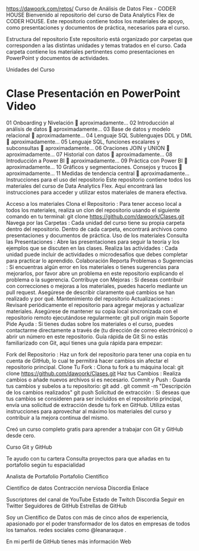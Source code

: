 https://dawoork.com/retos/
Curso de Análisis de Datos Flex - CODER HOUSE
Bienvenido al repositorio del curso de Data Analytics Flex de CODER HOUSE. Este repositorio contiene todos los materiales de apoyo, como presentaciones y documentos de práctica, necesarios para el curso.

Estructura del repositorio
Este repositorio está organizado por carpetas que corresponden a las distintas unidades y temas tratados en el curso. Cada carpeta contiene los materiales pertinentes como presentaciones en PowerPoint y documentos de actividades.

Unidades del Curso
#	Clase	Presentación en PowerPoint	Video
01	Onboarding y Nivelación	📝	aproximadamente...
02	Introducción al análisis de datos	📝	aproximadamente...
03	Base de datos y modelo relacional	📝	aproximadamente...
04	Lenguaje SQL Sublenguajes DDL y DML	📝	aproximadamente...
05	Lenguaje SQL, funciones escalares y subconsultas	📝	aproximadamente...
06	Oraciones JOIN y UNION	📝	aproximadamente...
07	Historial con datos	📝	aproximadamente...
08	Introducción a Power BI	📝	aproximadamente...
09	Práctica con Power BI	📝	aproximadamente...
10	Gráficos y segmentaciones. Consejos y trucos	📝	aproximadamente...
11	Medidas de tendencia central	📝	aproximadamente...
Instrucciones para el uso del repositorio
Este repositorio contiene todos los materiales del curso de Data Analytics Flex. Aquí encontrará las instrucciones para acceder y utilizar estos materiales de manera efectiva.

Acceso a los materiales
Clona el Repositorio : Para tener acceso local a todos los materiales, realiza un clon del repositorio usando el siguiente comando en tu terminal:
git clone https://github.com/dawoork/Clases.git
Navega por las Carpetas : Cada unidad del curso tiene su propia carpeta dentro del repositorio. Dentro de cada carpeta, encontrará archivos como presentaciones y documentos de práctica.
Uso de los materiales
Consulta las Presentaciones : Abre las presentaciones para seguir la teoría y los ejemplos que se discuten en las clases.
Realiza las actividades : Cada unidad puede incluir de actividades o microdesafíos que debes completar para practicar lo aprendido.
Colaboración
Reporta Problemas o Sugerencias : Si encuentras algún error en los materiales o tienes sugerencias para mejorarlos, por favor abre un problema en este repositorio explicando el problema o la sugerencia.
Contribuye con Mejoras : Si deseas contribuir con correcciones o mejoras a los materiales, puedes hacerlo mediante un pull request. Asegúrese de describir claramente qué cambios se han realizado y por qué.
Mantenimiento del repositorio
Actualizaciones : Revisaré periódicamente el repositorio para agregar mejoras y actualizar materiales. Asegúrese de mantener su copia local sincronizada con el repositorio remoto ejecutándose regularmente:
git pull origin main
Soporte
Pide Ayuda : Si tienes dudas sobre los materiales o el curso, puedes contactarme directamente a través de (tu dirección de correo electrónico) o abrir un número en este repositorio.
Guía rápida de Git
Si no estás familiarizado con Git, aquí tienes una guía rápida para empezar:

Fork del Repositorio : Haz un fork del repositorio para tener una copia en tu cuenta de GitHub, lo cual te permitirá hacer cambios sin afectar el repositorio principal.
Clone Tu Fork : Clona tu fork a tu máquina local:
git clone https://github.com/dawoork/Clases.git
Haz tus Cambios : Realiza cambios o añade nuevos archivos si es necesario.
Commit y Push : Guarda tus cambios y subelos a tu repositorio:
  git add .
  git commit -m "Descripción de los cambios realizados"
  git push
Solicitud de extracción : Si deseas que tus cambios se consideren para ser incluidos en el repositorio principal, envía una solicitud de extracción desde tu fork en GitHub.
Utiliza estas instrucciones para aprovechar al máximo los materiales del curso y contribuir a la mejora continua del mismo.

Creó un curso completo gratis para aprender a trabajar con Git y GitHub desde cero.

Curso Git y GitHub

Te ayudo con tu cartera
Consulta proyectos para que añadas en tu portafolio según tu espacialidad

Analista de Portafolio Portafolio Científico

Científico de datos
Contracción nerviosa Discordia Enlace

Suscriptores del canal de YouTube Estado de Twitch Discordia Seguir en Twitter Seguidores de GitHub Estrellas de GitHub

Soy un Científico de Datos con más de cinco años de experiencia, apasionado por el poder transformador de los datos en empresas de todos los tamaños. redes sociales como @leanaraque .

En mi perfil de GitHub tienes más información
Web
